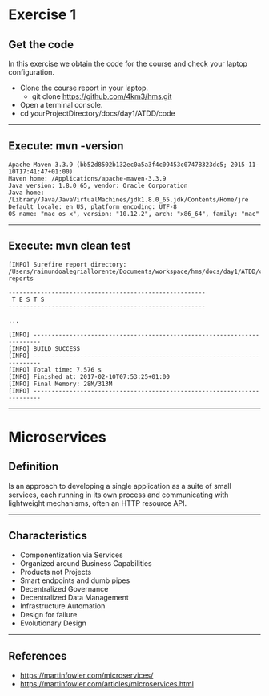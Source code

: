 # Exercise 1

## Get the code

In this exercise we obtain the code for the course and check your laptop configuration.

* Clone the course report in your laptop.
  *  git clone https://github.com/4km3/hms.git
* Open a terminal console.
* cd yourProjectDirectory/docs/day1/ATDD/code

---

## Execute: mvn -version

```
Apache Maven 3.3.9 (bb52d8502b132ec0a5a3f4c09453c07478323dc5; 2015-11-10T17:41:47+01:00)
Maven home: /Applications/apache-maven-3.3.9
Java version: 1.8.0_65, vendor: Oracle Corporation
Java home: /Library/Java/JavaVirtualMachines/jdk1.8.0_65.jdk/Contents/Home/jre
Default locale: en_US, platform encoding: UTF-8
OS name: "mac os x", version: "10.12.2", arch: "x86_64", family: "mac"

```

---

## Execute: mvn clean test

```
[INFO] Surefire report directory: /Users/raimundoalegriallorente/Documents/workspace/hms/docs/day1/ATDD/code/target/surefire-reports

-------------------------------------------------------
 T E S T S
-------------------------------------------------------

...

[INFO] ------------------------------------------------------------------------
[INFO] BUILD SUCCESS
[INFO] ------------------------------------------------------------------------
[INFO] Total time: 7.576 s
[INFO] Finished at: 2017-02-10T07:53:25+01:00
[INFO] Final Memory: 28M/313M
[INFO] ------------------------------------------------------------------------

```

---

# Microservices

## Definition

Is an approach to developing a single application as a suite of small services,
each running in its own process and communicating with lightweight mechanisms,
often an HTTP resource API.

---

## Characteristics

* Componentization via Services
* Organized around Business Capabilities
* Products not Projects
* Smart endpoints and dumb pipes
* Decentralized Governance
* Decentralized Data Management
* Infrastructure Automation
* Design for failure
* Evolutionary Design

---

## References

* https://martinfowler.com/microservices/
* https://martinfowler.com/articles/microservices.html